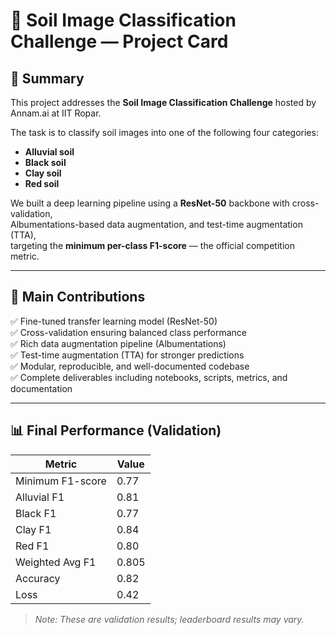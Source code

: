# 🌱 Soil Image Classification Challenge — Project Card

## 📘 Summary

This project addresses the **Soil Image Classification Challenge** hosted by Annam.ai at IIT Ropar.

The task is to classify soil images into one of the following four categories:

- **Alluvial soil**
- **Black soil**
- **Clay soil**
- **Red soil**

We built a deep learning pipeline using a **ResNet-50** backbone with cross-validation,  
Albumentations-based data augmentation, and test-time augmentation (TTA),  
targeting the **minimum per-class F1-score** — the official competition metric.

---

## 🚀 Main Contributions

✅ Fine-tuned transfer learning model (ResNet-50)  
✅ Cross-validation ensuring balanced class performance  
✅ Rich data augmentation pipeline (Albumentations)  
✅ Test-time augmentation (TTA) for stronger predictions  
✅ Modular, reproducible, and well-documented codebase  
✅ Complete deliverables including notebooks, scripts, metrics, and documentation

---

## 📊 Final Performance (Validation)

| **Metric**           | **Value** |
|----------------------|-----------|
| Minimum F1-score     | 0.77      |
| Alluvial F1          | 0.81      |
| Black F1             | 0.77      |
| Clay F1             | 0.84      |
| Red F1               | 0.80      |
| Weighted Avg F1      | 0.805     |
| Accuracy             | 0.82      |
| Loss                | 0.42      |

> *Note: These are validation results; leaderboard results may vary.*
